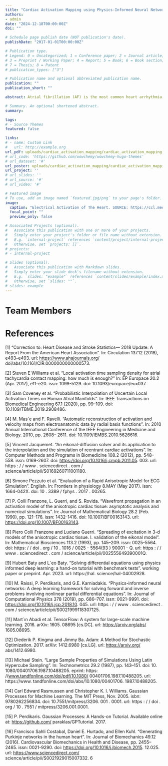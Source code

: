 ```yaml
---
title: "Cardiac Activation Mapping using Physics-Informed Neural Networks"
authors:
- admin
date: "2024-12-18T00:00:00Z"
doi: ""

# Schedule page publish date (NOT publication's date).
publishDate: "2017-01-01T00:00:00Z"

# Publication type.
# Legend: 0 = Uncategorized; 1 = Conference paper; 2 = Journal article;
# 3 = Preprint / Working Paper; 4 = Report; 5 = Book; 6 = Book section;
# 7 = Thesis; 8 = Patent
# publication_types: ["3"]

# Publication name and optional abbreviated publication name.
publication: ""
publication_short: ""

abstract: Atrial fibrillation (AF) is the most common heart arrhythmia, affecting millions worldwide. Diagnosis and treatment of AF often involves creating electro-anatomic activation maps, which represent the timing of tissue activation across the heart’s atria. Current mapping methods use interpolation techniques like linear or Gaussian process regression based on sparse electrode data collected within the atria. However, these techniques suffer from noise from electrode positioning and lack of prior physical knowledge of cardiac wave propagation, leading to suboptimal diagnostic accuracy. To address these challenges, we propose a physics-informed neural network (PINN) for cardiac activation mapping that incorporates the underlying wave propagation dynamics of cardiac electrical activity. Benchmarking against traditional interpolation and Gaussian process regression, the PINN model demonstrated improved diagnostic accuracy, paving the way for improved procedural efficiency and patient outcomes in atrial fibrillation diagnostics.

# Summary. An optional shortened abstract.
summary:

tags:
# - Source Themes
featured: false

links:
# - name: Custom Link
#   url: http://example.org
url_pdf: uploads/cardiac_activation_mapping/cardiac_activation_mapping.pdf
# url_code: 'https://github.com/wowchemy/wowchemy-hugo-themes'
# url_dataset: '#'
url_poster: uploads/cardiac_activation_mapping/cardiac_activation_mapping_poster.pdf
url_project: ''
# url_slides: ''
# url_source: '#'
# url_video: '#'

# Featured image
# To use, add an image named `featured.jpg/png` to your page's folder. 
image:
  caption: "Electrical Activation of The Heart. SOURCE: https://ccl.medunigraz.at/ep_modeling.html"
  focal_point: ""
  preview_only: false

# Associated Projects (optional).
#   Associate this publication with one or more of your projects.
#   Simply enter your project's folder or file name without extension.
#   E.g. `internal-project` references `content/project/internal-project/index.md`.
#   Otherwise, set `projects: []`.
# projects:
# - internal-project

# Slides (optional).
#   Associate this publication with Markdown slides.
#   Simply enter your slide deck's filename without extension.
#   E.g. `slides: "example"` references `content/slides/example/index.md`.
#   Otherwise, set `slides: ""`.
# slides: example
---
```

# Team Members
# References
[1] “Correction to: Heart Disease and Stroke Statistics—
2018 Update: A Report From the American
Heart Association”. In: Circulation 137.12 (2018),
e493–e493. url: https://www.ahajournals.org/
doi/abs/10.1161/CIR.0000000000000573.

[2] Steven E Williams et al. “Local activation time
sampling density for atrial tachycardia contact
mapping: how much is enough?” In: EP Europace
20.2 (Apr. 2017), e11–e20. issn: 1099-5129. doi:
10.1093/europace/eux037.

[3] Sam Coveney et al. “Probabilistic Interpolation
of Uncertain Local Activation Times on Human
Atrial Manifolds”. In: IEEE Transactions on
Biomedical Engineering 67.1 (2020), pp. 99–109.
doi: 10.1109/TBME.2019.2908486.

[4] M. Mas`e and F. Ravelli. “Automatic reconstruction
of activation and velocity maps from electroanatomic
data by radial basis functions”. In: 2010
Annual International Conference of the IEEE Engineering
in Medicine and Biology. 2010, pp. 2608–
2611. doi: 10.1109/IEMBS.2010.5626616.

[5] Vincent Jacquemet. “An eikonal-diffusion solver
and its application to the interpolation and the
simulation of reentrant cardiac activations”. In:
Computer Methods and Programs in Biomedicine
108.2 (2012), pp. 548–558. issn: 0169-2607. doi:
https://doi.org/10.1016/j.cmpb.2011.05.
003. url: https : / / www . sciencedirect . com /
science/article/pii/S0169260711001180.

[6] Simone Pezzuto et al. “Evaluation of a Rapid
Anisotropic Model for ECG Simulation”. English.
In: Frontiers in physiology 8.MAY (May 2017).
issn: 1664-042X. doi: 10 . 3389 / fphys . 2017 .
00265.

[7] P. Colli Franzone, L. Guerri, and S. Rovida.
“Wavefront propagation in an activation model of
the anisotropic cardiac tissue: asymptotic analysis
and numerical simulations”. In: Journal of Mathematical
Biology 28.2 (Feb. 1990), pp. 121–176.
issn: 1432-1416. doi: 10.1007/BF00163143. url:
https://doi.org/10.1007/BF00163143.

[8] Piero Colli Franzone and Luciano Guerri. “Spreading
of excitation in 3-d models of the anisotropic
cardiac tissue. I. validation of the eikonal
model”. In: Mathematical Biosciences 113.2
(1993), pp. 145–209. issn: 0025-5564. doi: https:
/ / doi . org / 10 . 1016 / 0025 - 5564(93 ) 90001 -
Q. url: https : / / www . sciencedirect . com /
science/article/pii/002555649390001Q.

[9] Hubert Baty and L´eo Baty. “Solving differential
equations using physics informed deep learning: a
hand-on tutorial with benchmark tests”. working
paper or preprint. Apr. 2023. url: https://hal.
science/hal-04002928.

[10] M. Raissi, P. Perdikaris, and G.E. Karniadakis.
“Physics-informed neural networks: A deep learning
framework for solving forward and inverse
problems involving nonlinear partial differential
equations”. In: Journal of Computational Physics
378 (2019), pp. 686–707. issn: 0021-9991. doi:
https://doi.org/10.1016/j.jcp.2018.10.
045. url: https : / / www . sciencedirect . com /
science/article/pii/S0021999118307125.

[11] Mart´ın Abadi et al. TensorFlow: A system for
large-scale machine learning. 2016. arXiv: 1605.
08695 [cs.DC]. url: https://arxiv.org/abs/
1605.08695.

[12] Diederik P. Kingma and Jimmy Ba. Adam: A
Method for Stochastic Optimization. 2017. arXiv:
1412.6980 [cs.LG]. url: https://arxiv.org/
abs/1412.6980.

[13] Michael Stein. “Large Sample Properties of Simulations
Using Latin Hypercube Sampling”. In:
Technometrics 29.2 (1987), pp. 143–151. doi: 10.
1080/00401706.1987.10488205. eprint: https:
//www.tandfonline.com/doi/pdf/10.1080/
00401706.1987.10488205. url: https://www.
tandfonline.com/doi/abs/10.1080/00401706.
1987.10488205.

[14] Carl Edward Rasmussen and Christopher K. I.
Williams. Gaussian Processes for Machine
Learning. The MIT Press, Nov. 2005. isbn:
9780262256834. doi: 10.7551/mitpress/3206.
001 . 0001. url: https : / / doi . org / 10 . 7551 /
mitpress/3206.001.0001.

[15] P. Perdikaris. Gaussian Processes: A Hands-on Tutorial.
Available online at: https://github.com/
paraklas/GPTutorial. 2017.

[16] Francisco Sahli Costabal, Daniel E. Hurtado, and
Ellen Kuhl. “Generating Purkinje networks in the
human heart”. In: Journal of Biomechanics 49.12
(2016). Cardiovascular Biomechanics in Health
and Disease, pp. 2455–2465. issn: 0021-9290. doi:
https://doi.org/10.1016/j.jbiomech.2015.
12.025. url: https://www.sciencedirect.com/
science/article/pii/S0021929015007332.
6
